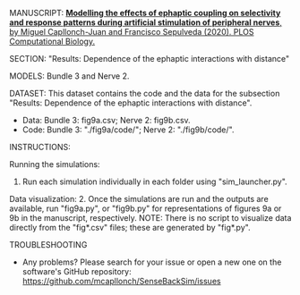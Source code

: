 MANUSCRIPT: <a href="https://doi.org/10.1371/journal.pcbi.1007826"><b>Modelling the effects of ephaptic coupling on selectivity and response patterns during artificial stimulation of peripheral nerves</b>, by Miguel Capllonch-Juan and Francisco Sepulveda (2020). PLOS Computational Biology.</a>

SECTION: "Results: Dependence of the ephaptic interactions with distance"

MODELS: Bundle 3 and Nerve 2.

DATASET:
This dataset contains the code and the data for the subsection "Results: Dependence of the ephaptic interactions with distance".

 - Data: Bundle 3: fig9a.csv; Nerve 2: fig9b.csv.
 - Code: Bundle 3: "./fig9a/code/"; Nerve 2: "./fig9b/code/".

INSTRUCTIONS:

Running the simulations:
1. Run each simulation individually in each folder using "sim_launcher.py".

Data visualization:
2. Once the simulations are run and the outputs are available, run "fig9a.py", or "fig9b.py" for representations of figures 9a or 9b in the manuscript, respectively.
NOTE: There is no script to visualize data directly from the "fig*.csv" files; these are generated by "fig*.py".

TROUBLESHOOTING
 - Any problems? Please search for your issue or open a new one on the software's GitHub repository: https://github.com/mcapllonch/SenseBackSim/issues